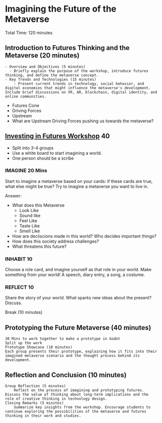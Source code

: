 # Imagining the Future of the Metaverse

Total Time: 120 minutes

## Introduction to Futures Thinking and the Metaverse (20 minutes)
    - Overview and Objectives (5 minutes)
      - Briefly explain the purpose of the workshop, introduce futures thinking, and define the metaverse concept.
    - Key Trends and Technologies (15 minutes)
        - Present current trends in technology, social behavior, and digital economies that might influence the metaverse's development. Include brief discussions on VR, AR, blockchain, digital identity, and online communities.

  - Futures Cone
  - Driving Forces
  - Upstream
  - What are Upstream Driving Forces pushing us towards the metaverse?



## [Investing in Futures Workshop](https://investing-in-futures.onrender.com/) 40

  - Split into 3-4 groups
  - Use a white board to start imagining a world.
  - One person should be a scribe


  ### IMAGINE 20 Mins

  Start to imagine a metaverse based on your cards: if these cards are true, what else might be true? Try to imagine a metaverse you want to live in.

  Answer:
  - What does this Metaverse
    - Look Like
    - Sound like
    - Feel Like
    - Taste Like
    - Smell Like
  - How are deciiscions made in this world? Who decides important things?
  - How does this society address challenges?
  - What threatens this future?


  ### INHABIT 10
  Choose a role card, and imagine yourself as that role in your world. Make something from your world! A speech, diary entry, a song, a costume.

  ### REFLECT 10
  Share the story of your world. What sparks new ideas about the present? Discuss.


Break (10 minutes)

## Prototyping the Future Metaverse (40 minutes)

    30 Mins to work together to make a prototype in Godot
    Split up the work
    Prototype Showcase (10 minutes)
    Each group presents their prototype, explaining how it fits into their imagined metaverse scenario and the thought process behind its development.

## Reflection and Conclusion (10 minutes)

    Group Reflection (5 minutes)
        Reflect on the process of imagining and prototyping futures. Discuss the value of thinking about long-term implications and the role of creative thinking in technology design.
    Closing Remarks (5 minutes)
        Summarize key insights from the workshop. Encourage students to continue exploring the possibilities of the metaverse and futures thinking in their work and studies.
